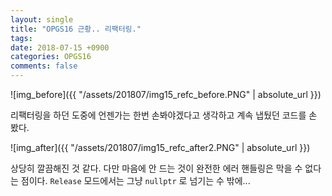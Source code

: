 ```yaml
---
layout: single
title: "OPGS16 근황.. 리팩터링."
tags: 
date: 2018-07-15 +0900
categories: OPGS16
comments: false
---
```

<script type="text/javascript"
    src="http://cdn.mathjax.org/mathjax/latest/MathJax.js?config=TeX-AMS-MML_HTMLorMML">
</script>

![img_before]({{ "/assets/201807/img15_refc_before.PNG" | absolute_url }})

리팩터링을 하던 도중에 언젠가는 한번 손봐야겠다고 생각하고 계속 냅뒀던 코드를 손 봤다.

![img_after]({{ "/assets/201807/img15_refc_after2.PNG" | absolute_url }})

상당히 깔끔해진 것 같다. 다만 마음에 안 드는 것이 완전한 에러 핸들링은 막을 수 없다는 점이다. `Release` 모드에서는 그냥 `nullptr` 로 넘기는 수 밖에...